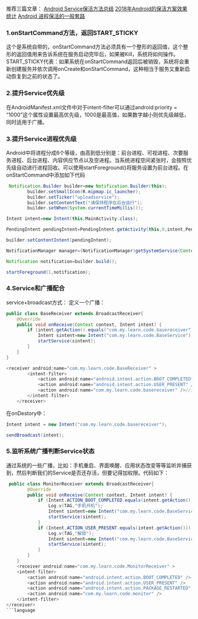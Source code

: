 推荐三篇文章：
[Android Service保活方法总结](https://blog.csdn.net/oZhuiMeng123/article/details/82056278)
[2018年Android的保活方案效果统计](https://juejin.im/post/5baedde6f265da0a8d369eb2#heading-3)
[Android 进程保活的一般套路](https://juejin.im/entry/58acf391ac502e007e9a0a11)

### 1.onStartCommand方法，返回START_STICKY
这个是系统自带的，onStartCommand方法必须具有一个整形的返回值，这个整形的返回值用来告诉系统在服务启动完毕后，如果被Kill，系统将如何操作。START_STICKY代表：如果系统在onStartCommand返回后被销毁，系统将会重新创建服务并依次调用onCreate和onStartCommand，这种相当于服务又重新启动恢复到之前的状态了。

### 2.提升Service优先级
在AndroidManifest.xml文件中对于intent-filter可以通过android:priority = “1000”这个属性设置最高优先级，1000是最高值，如果数字越小则优先级越低，同时适用于广播。

### 3.提升Service进程优先级
Android中将进程分成6个等级，由高到低分别是：前台进程、可视进程、次要服务进程、后台进程、内容供应节点以及空进程。当系统进程空间紧张时，会按照优先级自动进行进程回收。可以使用startForeground()将服务设置为前台进程。在onStartCommand中添加如下代码
```java
 Notification.Builder builder=new Notification.Builder(this);
        builder.setSmallIcon(R.mipmap.ic_launcher);
        builder.setTicker("uploadservice");
        builder.setContentText("请保持程序在后台运行");
        builder.setWhen(System.currentTimeMillis());

Intent intent=new Intent(this,MainActivity.class);

PendingIntent pendingIntent=PendingIntent.getActivity(this,0,intent,PendingIntent.FLAG_UPDATE_CURRENT);

builder.setContentIntent(pendingIntent);

NotificationManager manager=(NotificationManager)getSystemService(Context.NOTIFICATION_SERVICE);

Notification notification=builder.build();

startForeground(1,notification);
```
### 4.Service和广播配合
service+broadcast方式：
定义一个广播：
```java
public class BaseReceiver extends BroadcastReceiver{
    @Override
    public void onReceive(Context context, Intent intent) {
        if (intent.getAction().equals("com.my.learn.code.basereceiver")){
            Intent sintent=new Intent("com.my.learn.code.BaseService");
            startService(sintent);
        }
    }
}
```
```java
<receiver android:name="com.my.learn.code.BaseReceiver" >  
        <intent-filter>  
            <action android:name="android.intent.action.BOOT_COMPLETED" />  
            <action android:name="android.intent.action.USER_PRESENT" />  
            <action android:name="com.my.learn.code.basereceiver" />//这个就是自定义的action
        </intent-filter>  
    </receiver>  
```
在onDestory中：
```java
Intent intent = new Intent("com.my.learn.code.basereceiver");

sendBroadcast(intent);  
```
### 5.监听系统广播判断Service状态
通过系统的一些广播，比如：手机重启、界面唤醒、应用状态改变等等监听并捕获到，然后判断我们的Service是否还存活，但要记得加权限。代码如下：
```java
 public class MonitorReceiver extends BroadcastReceiver{
        @Override
        public void onReceive(Context context, Intent intent) {
            if (Intent.ACTION_BOOT_COMPLETED.equals(intent.getAction())) {
                Log.v(TAG,"手机开机");
                Intent sintent=new Intent("com.my.learn.code.BaseService");
                startService(sintent);
            }
            if (Intent.ACTION_USER_PRESENT.equals(intent.getAction())) {
                Log.v(TAG,"解锁");
                Intent sintent=new Intent("com.my.learn.code.BaseService");
                startService(sintent);
            }
        }
    }
    <receiver android:name="com.my.learn.code.MonitorReceiver" >  
    <intent-filter>  
        <action android:name="android.intent.action.BOOT_COMPLETED" />  
        <action android:name="android.intent.action.USER_PRESENT" />  
        <action android:name="android.intent.action.PACKAGE_RESTARTED" />  
        <action android:name="com.my.learn.code.monitor" />
    </intent-filter>  
</receiver> 
```language